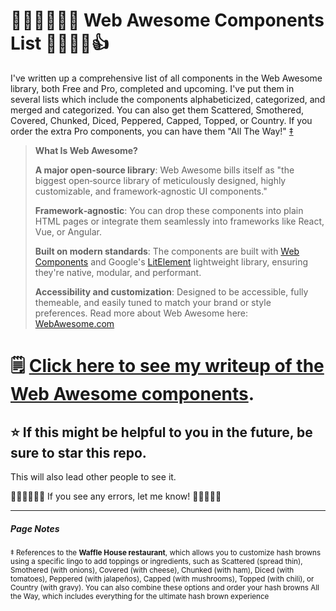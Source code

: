 # 👍🏽👍🏾👍🏿 Web Awesome Components List 👍🏻👍🏼👍

I've written up a comprehensive list of all components in the Web Awesome library, both Free and Pro, completed and upcoming. I've put them in several lists which include the components alphabeticized, categorized, and merged and categorized. You can also get them Scattered, Smothered, Covered, Chunked, Diced, Peppered, Capped, Topped, or Country. If you order the extra Pro components, you can have them "All The Way!" [‡](#pagenotes) 

> **What Is Web Awesome?**
> 
>**A major open‑source library**: Web Awesome bills itself as "the biggest open‑source library of meticulously designed, highly customizable, and framework‑agnostic UI components."
> 
>**Framework‑agnostic**: You can drop these components into plain HTML pages or integrate them seamlessly into frameworks like React, Vue, or Angular.
> 
>**Built on modern standards**: The components are built with [Web Components](https://developer.mozilla.org/en-US/docs/Web/API/Web_components) and Google's [LitElement](https://lit.dev/docs/) lightweight library, ensuring they're native, modular, and performant.
>
>**Accessibility and customization**: Designed to be accessible, fully themeable, and easily tuned to match your brand or style preferences.
>Read more about Web Awesome here: [WebAwesome.com](https://webawesome.com/)

# 🗒️ [Click here to see my writeup of the Web Awesome components](https://github.com/RichLewis007/Web-Awesome-Components-List/blob/main/Web%20Awesome%20Components%20List.md).

## ⭐ If this might be helpful to you in the future, be sure to star this repo.
This will also lead other people to see it.

🤦🏽🤦🏾🤦🏼 If you see any errors, let me know! 🤦🏿🤦🏻🤦

---

##### Page Notes
<sub>‡ References to the **Waffle House restaurant**, which allows you to customize hash browns using a specific lingo to add toppings or ingredients, such as Scattered (spread thin), Smothered (with onions), Covered (with cheese), Chunked (with ham), Diced (with tomatoes), Peppered (with jalapeños), Capped (with mushrooms), Topped (with chili), or Country (with gravy). You can also combine these options and order your hash browns All the Way, which includes everything for the ultimate hash brown experience</sub>

